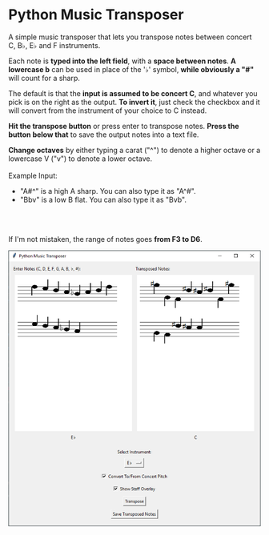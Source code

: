 # Python Music Transposer
A simple music transposer that lets you transpose notes between concert C, B♭, E♭ and F instruments. 

Each note is **typed into the left field**, with a **space between notes**. **A lowercase b** can be used in place of the '♭' symbol, **while obviously a "#"** will count for a sharp. 

The default is that the **input is assumed to be concert C**, and whatever you pick is on the right as the output. **To invert it**, just check the checkbox and it will convert from the instrument of your choice to C instead. 

**Hit the transpose button** or press enter to transpose notes. **Press the button below that** to save the output notes into a text file.

**Change octaves** by either typing a carat ("^") to denote a higher octave or a lowercase V ("v") to denote a lower octave. 
<br></br>
Example Input:
<ul>
<li>"A#^" is a high A sharp. You can also type it as "A^#".</li>
<li>"Bbv" is a low B flat. You can also type it as "Bvb". </li>
</ul>
<br></br>

If I'm not mistaken, the range of notes goes **from F3 to D6**.

![Program image](https://github.com/foooooooooooooooooooooooooootw/Python-Music-Transposer/blob/main/transposer.png?raw=true)
